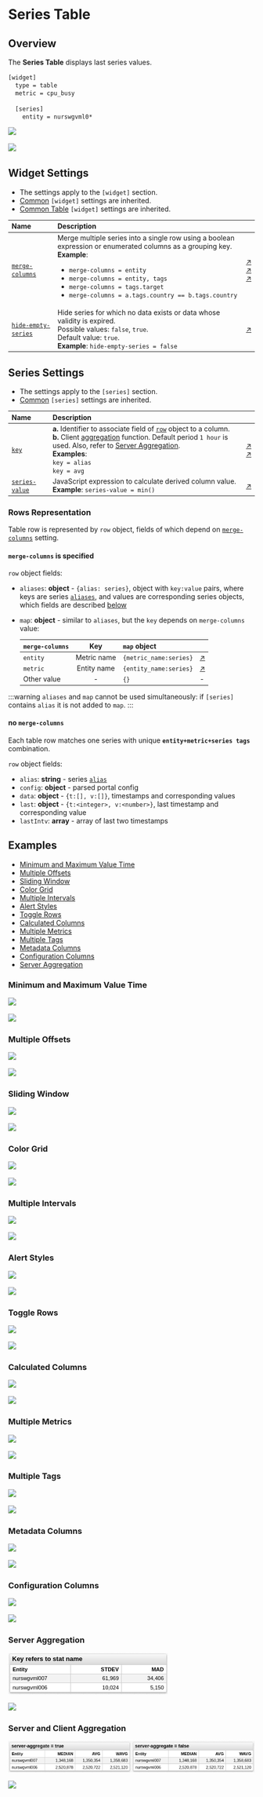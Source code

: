 # Series Table

## Overview

The **Series Table** displays last series values.

```ls
[widget]
  type = table
  metric = cpu_busy

  [series]
    entity = nurswgvml0*
```

![](./images/streaming-table-title.png)

[![](../../images/button.png)](https://apps.axibase.com/chartlab/7c05786f)

## Widget Settings

* The settings apply to the `[widget]` section.
* [Common](../shared/README.md#widget-settings) `[widget]` settings are inherited.
* [Common Table](../shared-table/README.md#widget-settings) `[widget]` settings are inherited.

Name | Description | &nbsp;
:--|:--|:--
<a name="merge-columns"></a>[`merge-columns`](#merge-columns)| Merge multiple series into a single row using a boolean expression or enumerated columns as a grouping key.<br>**Example**: <ul><li>`merge-columns = entity`</li><li>`merge-columns = entity, tags`</li><li>`merge-columns = tags.target`</li><li>`merge-columns = a.tags.country == b.tags.country`</li></ul>| [↗](https://apps.axibase.com/chartlab/6489829c/25/)<br>[↗](https://apps.axibase.com/chartlab/a6853bd2/2/)<br>[↗](https://apps.axibase.com/chartlab/42a161bc/4/)|
<a name="hide-empty-series"></a>[`hide-empty-series`](#hide-empty-series)| Hide series for which no data exists or data whose validity is expired.<br>Possible values: `false`, `true`.<br>Default value: `true`.<br>**Example**: `hide-empty-series = false`| [↗](https://apps.axibase.com/chartlab/cfc5c1bd)

## Series Settings

* The settings apply to the `[series]` section.
* [Common](../shared/README.md#series-settings) `[series]` settings are inherited.

Name | Description | &nbsp;
:--|:--|:--
<a name="key"></a>[`key`](#key)| **a.** Identifier to associate field of [`row`](#rows-representation) object to a column.<br> **b.** Client [aggregation](../../configuration/aggregators.md#server-and-client-aggregators) function. Default period `1 hour` is used. Also, refer to [Server Aggregation](#server-aggregation).<br>**Examples**:<br>`key = alias`<br>`key = avg`| [↗](https://apps.axibase.com/chartlab/7c05786f/6/)<br>[↗](https://apps.axibase.com/chartlab/7c05786f/7/)
<a name="series-value"></a>[`series-value`](#series-value) | JavaScript expression to calculate derived column value.<br>**Example**: `series-value = min()` | [↗](https://apps.axibase.com/chartlab/b0a45b83/2/ )

### Rows Representation

Table row is represented by `row` object, fields of which depend on [`merge-columns`](#merge-columns) setting.

#### `merge-columns` is specified

`row` object fields:

* `aliases`: **object** - `{alias: series}`, object with `key:value` pairs, where keys are series [`aliases`](../shared/README.md#alias), and values are corresponding series objects, which fields are described [below](#no-merge-columns)
* `map`: **object** - similar to `aliases`, but the `key` depends on `merge-columns` value:

    `merge-columns`| Key| `map` object|&nbsp;
    ---|:---:|---|---|
    `entity`|Metric name| `{metric_name:series}`|[↗](https://apps.axibase.com/chartlab/ff8aabfd/6/)
    `metric`|Entity name| `{entity_name:series}`|[↗](https://apps.axibase.com/chartlab/ff8aabfd/5/)
    Other value|-|`{}`|-

:::warning
`aliases` and `map` cannot be used simultaneously: if `[series]` contains `alias` it is not added to `map`.
:::

#### no `merge-columns`

Each table row matches one series with unique **`entity+metric+series tags`** combination.

`row` object fields:

* `alias`: **string** - series [`alias`](../shared/README.md#alias)
* `config`: **object** - parsed portal config
* `data`: **object** - `{t:[], v:[]}`, timestamps and corresponding values
* `last`: **object** - `{t:<integer>, v:<number>}`, last timestamp and corresponding value
* `lastIntv`: **array** - array of last two timestamps

## Examples

* [Minimum and Maximum Value Time](#minimum-and-maximum-value-time)
* [Multiple Offsets](#multiple-offsets)
* [Sliding Window](#sliding-window)
* [Color Grid](#color-grid)
* [Multiple Intervals](#multiple-intervals)
* [Alert Styles](#alert-styles)
* [Toggle Rows](#toggle-rows)
* [Calculated Columns](#calculated-columns)
* [Multiple Metrics](#multiple-metrics)
* [Multiple Tags](#multiple-tags)
* [Metadata Columns](#metadata-columns)
* [Configuration Columns](#configuration-columns)
* [Server Aggregation](#server-aggregation)

### Minimum and Maximum Value Time

![](./images/min-max-2.png)

[![](../../images/button.png)](https://apps.axibase.com/chartlab/905f49d0)

### Multiple Offsets

![](./images/offset.png)

[![](../../images/button.png)](https://apps.axibase.com/chartlab/7c463fac)

### Sliding Window

![](./images/sliding-window.png)

[![](../../images/button.png)](https://apps.axibase.com/chartlab/b09687f9)

### Color Grid

![](./images/st-1.png)

[![](../../images/button.png)](https://apps.axibase.com/chartlab/6489829c/8/)

### Multiple Intervals

![](./images/multiple-intervals.png)

[![](../../images/button.png)](https://apps.axibase.com/chartlab/b371626f/2/)

### Alert Styles

![](./images/alert-example-1.png)

[![](../../images/button.png)](https://apps.axibase.com/chartlab/4d03229c)

### Toggle Rows

![](./images/toggle-rows-2.png)

[![](../../images/button.png)](https://apps.axibase.com/chartlab/ae3ece3f)

### Calculated Columns

![](./images/calculated-columns.png)

[![](../../images/button.png)](https://apps.axibase.com/chartlab/ff8aabfd)

### Multiple Metrics

![](./images/st-1.png)

[![](../../images/button.png)](https://apps.axibase.com/chartlab/ca71ab6d)

### Multiple Tags

![](./images/multiple-tags.png)

[![](../../images/button.png)](https://apps.axibase.com/chartlab/c9e3624d)

### Metadata Columns

![](./images/configure-columns.png)

[![](../../images/button.png)](https://apps.axibase.com/chartlab/f804ddc9)

### Configuration Columns

![](./images/st-2.png)

[![](../../images/button.png)](https://apps.axibase.com/chartlab/fb8bdf13/4/)

### Server Aggregation

![](./images/server-aggregation.png)

[![](../../images/button.png)](https://apps.axibase.com/chartlab/ff8aabfd/8/)

### Server and Client Aggregation

![](./images/server-and-client-aggregation.png)

[![](../../images/button.png)](https://apps.axibase.com/chartlab/ff8aabfd/9/)
